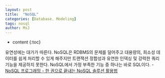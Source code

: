 ```yaml
---
layout: post
title:  "NoSQL"
categories: [Database. Modeling]
tags: nosql
author: MsJ
---
```


* content
{:toc}

유연성에는 대가가 따른다. NoSQL은 RDBMS의 문제를 덜어주고 대용량의, 희소성 데이터를 쉽게 처리할 수 있게 해주지만 트랜잭션 정합성과 유연한 인덱싱 및 강력한 쿼리 기능을 제공하지 못한다. NoSQL에서 가정 부족한 기능 중 하나는 바로 SQL이다. - [NoSQL 프로그래밍 - 한 권으로 끝내는 NoSQL 솔루션 활용법](https://www.aladin.co.kr/shop/wproduct.aspx?ItemId=22894647)
